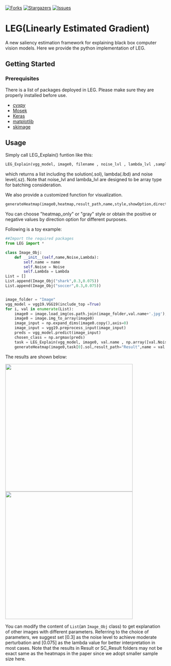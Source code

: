 [![Forks][forks-shield]][forks-url]
[![Stargazers][stars-shield]][stars-url]
[![Issues][issues-shield]][issues-url]




# LEG(Linearly Estimated Gradient)

A new saliency estimation framework for explaining black box computer vision models. Here we provide the python implementation of LEG.

## Getting Started

### Prerequisites
There is a list of packages deployed in LEG. Please make sure they are properly installed before use.
* [cvxpy](https://github.com/cvxgrp/cvxpy) 
* [Mosek](https://www.mosek.com/documentation/)
* [Keras](https://www.mosek.com/documentation/)
* [matplotlib](https://matplotlib.org/users/installing.html)
* [skimage](https://github.com/scikit-image/scikit-image)


## Usage
Simply call LEG_Explain() funtion like this:
```python
LEG_Explain(vgg_model, image0, filename , noise_lvl , lambda_lvl ,sampling_size, conv)
```
which returns a list including the solution(.sol), lambda(.lbd) and noise level(.sz). Note that noise_lvl and lambda_lvl are designed to be array type for batching consideration. 

We also provide a customized function for visualization.
```python
generateHeatmap(image0,heatmap,result_path,name,style,showOption,direction)
```
You can choose "heatmap_only" or "gray" style or obtain the positive or negative values by direction option for different purposes.

Following is a toy example:
```python
##Import the required packages
from LEG import * 

class Image_Obj:
    def __init__(self,name,Noise,Lambda):
        self.name = name
        self.Noise = Noise
        self.Lambda = Lambda
List = []
List.append(Image_Obj("shark",0.3,0.075))
List.append(Image_Obj("soccer",0.3,0.075))


image_folder = "Image"
vgg_model = vgg19.VGG19(include_top =True)
for i, val in enumerate(List):
    image0 = image.load_img(os.path.join(image_folder,val.name+'.jpg'), target_size=(224,224))
    image0 = image.img_to_array(image0)
    image_input = np.expand_dims(image0.copy(),axis=0)
    image_input = vgg19.preprocess_input(image_input)
    preds = vgg_model.predict(image_input)
    chosen_class = np.argmax(preds)        
    task = LEG_Explain(vgg_model, image0, val.name , np.array([val.Noise]) , np.array([val.Lambda]) ,sampling_size = 200, conv = 8,chosen_class=chosen_class)
    generateHeatmap(image0,task[0].sol,result_path="Result",name = val.name+'_gray.jpg',style = "gray",showOption=True, direction="all")

```
The results are shown below:


<img src="https://github.com/Paradise1008/LEG/blob/master/Result/shark_gray.jpg" width=400 /> <img src="https://github.com/Paradise1008/LEG/blob/master/Result/soccer_gray.jpg" width=400 />


You can modify the content of `List`(an `Image_Obj` class) to get explanation of other images with different parameters. Referring to the choice of parameters, we suggest set [0.3] as the noise level to achieve moderate perturbation and [0.075] as the lambda value for  better interpretation in most cases. Note that the results in Result or SC_Result folders may not be exact same as the heatmaps in the paper since we adopt smaller sample size here. 




<!-- MARKDOWN LINKS & IMAGES -->
<!-- https://www.markdownguide.org/basic-syntax/#reference-style-links -->
[forks-shield]: https://img.shields.io/github/forks/Paradise1008/LEG.svg?style=flat-square
[forks-url]: https://github.com/Paradise1008/LEG/network/members
[stars-shield]: https://img.shields.io/github/stars/Paradise1008/LEG.svg?style=flat-square
[stars-url]: https://github.com/Paradise1008/LEG/stargazers
[issues-shield]: https://img.shields.io/github/issues/Paradise1008/LEG.svg?style=flat-square
[issues-url]: https://github.com/Paradise1008/LEG/issues
